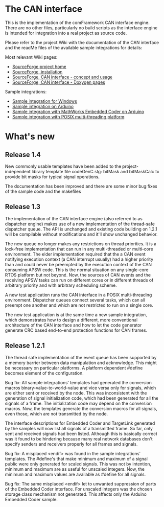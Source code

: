 # The CAN interface #

This is the implementation of the comFramework CAN interface engine. There
are no other files, particularly no build scripts as the interface engine
is intended for integration into a real project as source code.

Please refer to the project Wiki with the documentation of the CAN interface
and the readMe files of the available sample integrations for details:

Most relevant Wiki pages:

-   [SourceForge project home](<https://sourceforge.net/p/comframe/wiki/Home/>)
-   [SourceForge, installation](<https://sourceforge.net/p/comframe/wiki/Installation/>)
-   [SourceForge, CAN interface - concept and usage](<https://sourceforge.net/p/comframe/wiki/The%20CAN%20Interface/>)
-   [SourceForge, CAN interface - Doxygen pages](https://svn.code.sf.net/p/comframe/code/canInterface/trunk/components/canInterface/doc/doxygen/html/index.html)

Sample integrations:

-   [Sample integration for Windows](<https://svn.code.sf.net/p/comframe/code/canInterface/trunk/components/winSampleIntegration/readMe.html>)
-   [Sample integration on Arduino](<https://svn.code.sf.net/p/comframe/code/canInterface/trunk/components/arduinoSampleIntegration/readMe.html>)
-   [Sample integration with MathWorks Embedded Coder on Arduino](<https://svn.code.sf.net/p/comframe/code/canInterface/trunk/components/arduinoSampleIntegrationEmbeddedCoder/readMe.html>)
-   [Sample integration with POSIX multi-threading platform](<https://svn.code.sf.net/p/comframe/code/canInterface/trunk/components/winTestMT/readMe.html>)

# What's new #

## Release 1.4 ##

New commonly usable templates have been added to the project-independent
library template file codeGenC.stg: bitMask and bitMaskCalc to provide bit
masks for typical signal operations.

The documentation has been improved and there are some minor bug
fixes of the sample code and the makefiles

## Release 1.3 ##

The implementation of the CAN interface engine (also referred to as
dispatcher engine) makes use of a new implementation of the thread-safe
dispatcher queue. The API is unchanged and existing code building on 1.2.1
will be compilable without modifications and it'll show unchanged
behavior.

The new queue no longer makes any restrictions on thread priorities.
It is a lock-free implementation that can run in any multi-threaded or
multi-core environment. The elder implementation required that the a CAN
event notifying execution context (a CAN interrupt usually) had a higher
priority than and could never be preempted by the execution context of the
CAN consuming APSW code. This is the normal situation on any single-core
RTOS platform but not beyond. Now, the sources of CAN events and the
receiving APSW tasks can run on different cores or in different threads of
arbitrary priority and with arbitrary scheduling scheme.

A new test application runs the CAN interface in a POSIX multi-threading
environment. Dispatcher queues connect several tasks, which can all
preempt one another and which are not restricted to run on a single core.

The new test application is at the same time a new sample integration,
which demonstrates how to design a different, more conventional
architecture of the CAN interface and how to let the code generator
generate CRC based end-to-end protection functions for CAN frames.

## Release 1.2.1 ##

The thread safe implementation of the event queue has been supported by a
memory barrier between data manipulation and acknowledge. This might be
necessary on particular platforms. A platform dependent #define becomes
element of the configuration.

Bug fix: All sample integrations' templates had generated the conversion
macros binary-value-to-world-value and vice versa only for signals, which
are either sent or received by the node. This was inconsistent with the
generation of signal initialization code, which had been generated for all
the signals of a frame. The initialization code may depend on the
conversion macros. Now, the templates generate the conversion macros for
all signals, even those, which are not transmitted by the node.

The interface descriptions for Embedded Coder and TargetLink generated by
the samples will now list all signals of a transmitted frame. So far, only
sent and received signals had been listed. Although this is basically
correct was it found to be hindering because many real network databases
don't specify senders and receivers properly for all frames and signals.

Bug fix: A misplaced \<endif> was found in the sample integrations'
templates. The #define's that make minimum and maximum of a signal public
were only generated for scaled signals. This was not by intention, minimum
and maximum are as useful for unscaled integers. Now, the minimum and
maximum values are available as #define for all signals.

Bug fix: The same misplaced \<endif> let to unwanted suppression of parts
of the Embedded Coder interface. For unscaled integers was the chosen
storage class mechanism not generated. This affects only the Arduino
Embedded Coder sample.

